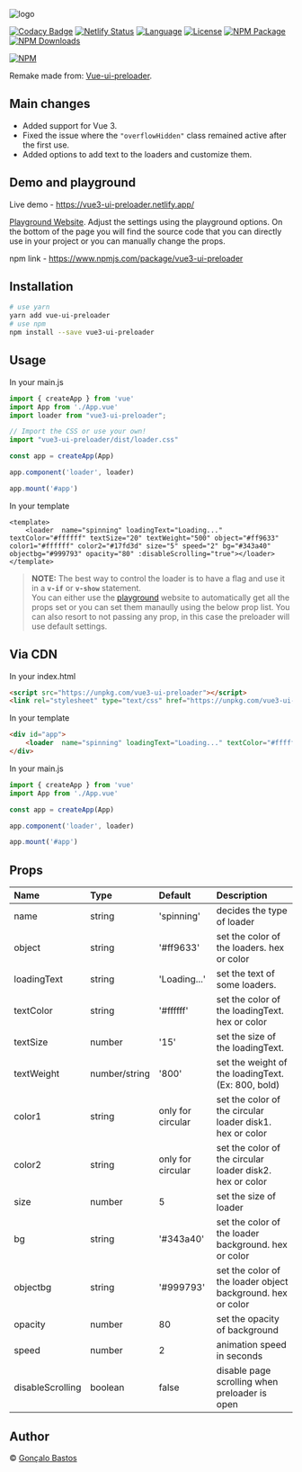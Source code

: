 ![logo](https://github.com/gbast0s/vue3-ui-preloader/assets/82844195/1ded0949-6132-419e-b0cd-5b86593b6253)

[![Codacy Badge](https://app.codacy.com/project/badge/Grade/6325ad24ccc14097953ee6dc20109827)](https://app.codacy.com/gh/gbast0s/vue3-ui-preloader/dashboard?utm_source=gh&utm_medium=referral&utm_content=&utm_campaign=Badge_grade)
[![Netlify Status](https://api.netlify.com/api/v1/badges/19671b66-a541-4d59-805e-fe217b1e0955/deploy-status)](https://app.netlify.com/sites/vue3-ui-preloader/deploys)
[![Language](https://img.shields.io/badge/language-vue-green.svg)](https://img.shields.io/badge/language-vue-green.svg)
[![License](https://img.shields.io/badge/license-MIT-000000.svg)](https://img.shields.io/badge/license-MIT-000000.svg)
[![NPM Package](https://img.shields.io/npm/v/vue3-ui-preloader.svg)](https://www.npmjs.com/package/vue3-ui-preloader) 
[![NPM Downloads](https://img.shields.io/npm/dm/vue3-ui-preloader.svg)](https://www.npmjs.com/package/vue3-ui-preloader)
	<!-- <a href="https://github.com/vuejs/awesome-vue#loader"><img src="https://awesome.re/mentioned-badge.svg" alt="Mentioned in Awesome-Vue" /></a> -->


[![NPM](https://nodei.co/npm/vue3-ui-preloader.png?downloads=true&downloadRank=true&stars=true)](https://nodei.co/npm/vue3-ui-preloader/)

Remake made from: [Vue-ui-preloader](https://www.npmjs.com/package/vue-ui-preloader).

## Main changes

- Added support for Vue 3.
- Fixed the issue where the `"overflowHidden"` class remained active after the first use.
- Added options to add text to the loaders and customize them.





## Demo and playground
Live demo -  https://vue3-ui-preloader.netlify.app/

[Playground Website](https://vue3-ui-preloader.netlify.app/).
Adjust the settings using the playground options. On the bottom of the page you will find the source code that you can directly use in your project or you can manually change the props.

npm link - https://www.npmjs.com/package/vue3-ui-preloader

## Installation

```bash
# use yarn
yarn add vue-ui-preloader
# use npm
npm install --save vue3-ui-preloader
```

## Usage

In your main.js
```js
import { createApp } from 'vue'
import App from './App.vue'
import loader from "vue3-ui-preloader";

// Import the CSS or use your own!
import "vue3-ui-preloader/dist/loader.css"

const app = createApp(App)

app.component('loader', loader)

app.mount('#app')
```

In your template
```vue
<template>
	<loader  name="spinning" loadingText="Loading..." textColor="#ffffff" textSize="20" textWeight="500" object="#ff9633" color1="#ffffff" color2="#17fd3d" size="5" speed="2" bg="#343a40" objectbg="#999793" opacity="80" :disableScrolling="true"></loader>
</template>
```

>**NOTE:** The best way to control the loader is to have a flag and use it in a **`v-if`** or **`v-show`** statement.<br>
>You can either use the [playground](https://vue3-ui-preloader.netlify.app/) website to automatically get all the props set or you can set them manaully using the below prop list. You can also resort to not passing any prop, in this case the preloader will use default settings.

## Via CDN

In your index.html
```html
<script src="https://unpkg.com/vue3-ui-preloader"></script>
<link rel="stylesheet" type="text/css" href="https://unpkg.com/vue3-ui-preloader/dist/loader.css">
```

In your template
```html
<div id="app">
	<loader  name="spinning" loadingText="Loading..." textColor="#ffffff" textSize="20" textWeight="500" object="#ff9633" color1="#ffffff" color2="#17fd3d" size="5" speed="2" bg="#343a40" objectbg="#999793" opacity="80" :disableScrolling="true"></loader>
</div>
```

In your main.js
```js
import { createApp } from 'vue'
import App from './App.vue'

const app = createApp(App)

app.component('loader', loader)

app.mount('#app')
```

## Props
| Name | Type | Default | Description |
|:-----|:-----|:--------|:------------|
| name | string | 'spinning' | decides the type of loader |
| object | string | '#ff9633' | set the color of the loaders. hex or color |
| loadingText | string | 'Loading...' | set the text of some loaders. |
| textColor | string | '#ffffff' | set the color of the loadingText. hex or color |
| textSize | number | '15' | set the size of the loadingText. |
| textWeight | number/string | '800' | set the weight of the loadingText. (Ex: 800, bold) |
| color1 | string | only for circular | set the color of the circular loader disk1. hex or color |
| color2 | string | only for circular | set the color of the circular loader disk2. hex or color |
| size | number | 5 | set the size of loader |
| bg | string | '#343a40' | set the color of the loader background. hex or color |
| objectbg | string | '#999793' | set the color of the loader object background. hex or color |
| opacity | number | 80 | set the opacity of background |
| speed | number | 2 | animation speed in seconds |
| disableScrolling | boolean | false | disable page scrolling when preloader is open |

## Author

&#169; [Gonçalo Bastos](https://github.com/gbast0s)
